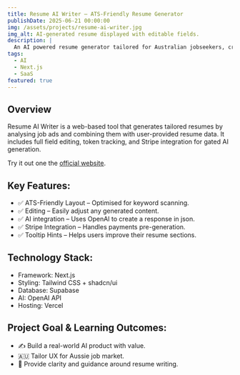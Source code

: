 ```yaml
---
title: Resume AI Writer – ATS-Friendly Resume Generator
publishDate: 2025-06-21 00:00:00
img: /assets/projects/resume-ai-writer.jpg
img_alt: AI-generated resume displayed with editable fields.
description: |
  An AI powered resume generator tailored for Australian jobseekers, creating ATS ready resumes from their job ads.
tags:
  - AI
  - Next.js
  - SaaS
featured: true
---
```


## Overview

Resume AI Writer is a web-based tool that generates tailored resumes by analysing job ads and combining them with user-provided resume data. It includes full field editing, token tracking, and Stripe integration for gated AI generation.

Try it out one the [official website](https://www.resumeaiwriter.com.au/).

## Key Features:
- ✅ ATS-Friendly Layout – Optimised for keyword scanning.
- ✅ Editing – Easily adjust any generated content.
- ✅ AI integration – Uses OpenAI to create a response in json.
- ✅ Stripe Integration – Handles payments pre-generation.
- ✅ Tooltip Hints – Helps users improve their resume sections.

## Technology Stack:
- Framework: Next.js
- Styling: Tailwind CSS + shadcn/ui
- Database: Supabase
- AI: OpenAI API
- Hosting: Vercel

## Project Goal & Learning Outcomes:
- ✍️ Build a real-world AI product with value.
- 🇦🇺 Tailor UX for Aussie job market.
- 💬 Provide clarity and guidance around resume writing.